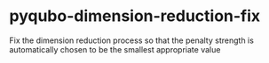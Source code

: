 # pyqubo-dimension-reduction-fix
Fix the dimension reduction process so that the penalty strength is automatically chosen to be the smallest appropriate value
